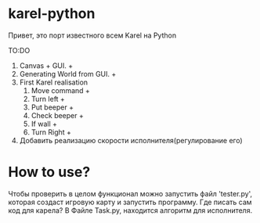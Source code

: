 # karel-python
Привет, это порт известного всем Karel на Python

TO:DO
1. Canvas + GUI. 			 +
2. Generating World from GUI.		 +
3. First Karel realisation	
	1. Move command			 +
	2. Turn left			 +
	3. Put beeper			 +
	4. Check beeper			 +
	5. If wall			 +
	6. Turn Right			 +
4. Добавить реализацию скорости исполнителя(регулирование его)


# How to use?
Чтобы проверить в целом функционал можно запустить файл 'tester.py', которая создаст игровую карту и запустить программу.
Где писать сам код для карела? В Файле Task.py, находится алгоритм для исполнителя.
